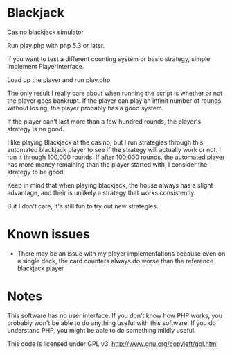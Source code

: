 Blackjack
=========

Casino blackjack simulator

Run play.php with php 5.3 or later.

If you want to test a different counting system or basic strategy, simple implement PlayerInterface.

Load up the player and run play.php

The only result I really care about when running the script is whether or not the player goes bankrupt. If the player can play an infinit number of rounds without losing, the player probably has a good system. 

If the player can't last more than a few hundred rounds, the player's strategy is no good.

I like playing Blackjack at the casino, but I run strategies through this automated blackjack player to see if the strategy will actually work or not. I run it through 100,000 rounds. If after 100,000 rounds, the automated player has more money remaining than the player started with, I consider the strategy to be good.

Keep in mind that when playing blackjack, the house always has a slight advantage, and their is unlikely a strategy that works consistently.

But I don't care, it's still fun to try out new strategies.

Known issues
=========

* There may be an issue with my player implementations because even on a single deck, the card counters always do worse than the reference blackjack player

Notes 
=========
This software has no user interface. If you don't know how PHP works, you probably won't be able to do anything useful with this software. If you do understand PHP, you might be able to do something mildly useful.

This code is licensed under GPL v3. http://www.gnu.org/copyleft/gpl.html
